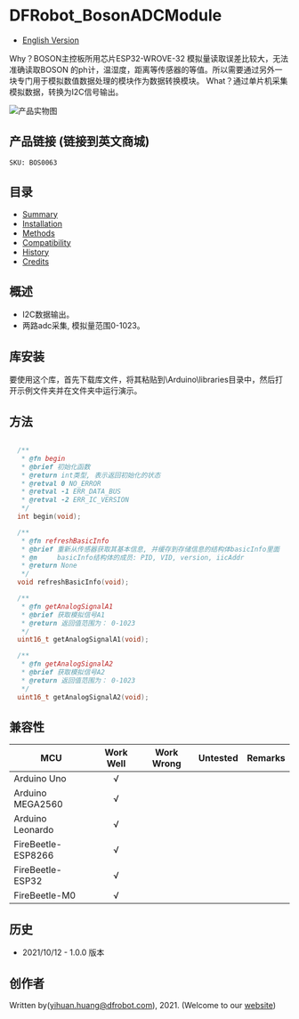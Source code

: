 # DFRobot_BosonADCModule
* [English Version](./README.md)

Why？BOSON主控板所用芯片ESP32-WROVE-32 模拟量读取误差比较大，无法准确读取BOSON 的ph计，温湿度，距离等传感器的等值。所以需要通过另外一块专门用于模拟数值数据处理的模块作为数据转换模块。
What？通过单片机采集模拟数据，转换为I2C信号输出。

![产品实物图](./resources/images/BosonAdcModule.png)


## 产品链接 (链接到英文商城)
    SKU: BOS0063


## 目录

* [Summary](#summary)
* [Installation](#installation)
* [Methods](#methods)
* [Compatibility](#compatibility)
* [History](#history)
* [Credits](#credits)


## 概述

* I2C数据输出。<br>
* 两路adc采集, 模拟量范围0-1023。<br>


## 库安装

要使用这个库，首先下载库文件，将其粘贴到\Arduino\libraries目录中，然后打开示例文件夹并在文件夹中运行演示。


## 方法

```C++

  /**
   * @fn begin
   * @brief 初始化函数
   * @return int类型, 表示返回初始化的状态
   * @retval 0 NO_ERROR
   * @retval -1 ERR_DATA_BUS
   * @retval -2 ERR_IC_VERSION
   */
  int begin(void);

  /**
   * @fn refreshBasicInfo
   * @brief 重新从传感器获取其基本信息, 并缓存到存储信息的结构体basicInfo里面
   * @n     basicInfo结构体的成员: PID, VID, version, iicAddr
   * @return None
   */
  void refreshBasicInfo(void);

  /**
   * @fn getAnalogSignalA1
   * @brief 获取模拟信号A1
   * @return 返回值范围为： 0-1023
   */
  uint16_t getAnalogSignalA1(void);

  /**
   * @fn getAnalogSignalA2
   * @brief 获取模拟信号A2
   * @return 返回值范围为： 0-1023
   */
  uint16_t getAnalogSignalA2(void);

```


## 兼容性

MCU                |  Work Well   |  Work Wrong  |  Untested   | Remarks
------------------ | :----------: | :----------: | :---------: | :---:
Arduino Uno        |      √       |              |             |
Arduino MEGA2560   |      √       |              |             |
Arduino Leonardo   |      √       |              |             |
FireBeetle-ESP8266 |      √       |              |             |
FireBeetle-ESP32   |      √       |              |             |
FireBeetle-M0      |      √       |              |             |


## 历史

- 2021/10/12 - 1.0.0 版本


## 创作者

Written by(yihuan.huang@dfrobot.com), 2021. (Welcome to our [website](https://www.dfrobot.com/))
